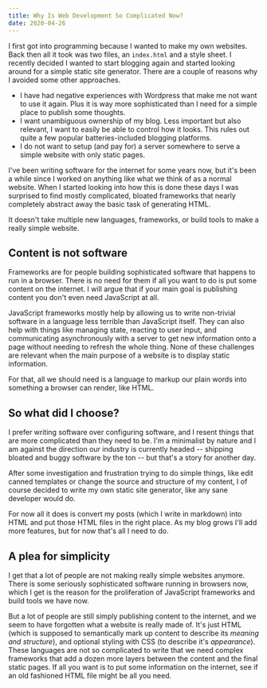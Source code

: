 ```yaml
---
title: Why Is Web Development So Complicated Now?
date: 2020-04-26
---
```


I first got into programming because I wanted to make my own websites. Back then
all it took was two files, an `index.html` and a style sheet. I recently decided
I wanted to start blogging again and started looking around for a simple static
site generator. There are a couple of reasons why I avoided some other
approaches.

- I have had negative experiences with Wordpress that make me not want to use it
    again. Plus it is way more sophisticated than I need for a simple place to
    publish some thoughts.
- I want unambiguous ownership of my blog. Less important but also relevant, I
  want to easily be able to control how it looks. This rules out quite a few
  popular batteries-included blogging platforms.
- I do not want to setup (and pay for) a server somewhere to serve a simple
    website with only static pages.

I've been writing software for the internet for some years now, but it's been a
while since I worked on anything like what we think of as a normal website. When
I started looking into how this is done these days I was surprised to find
mostly complicated, bloated frameworks that nearly completely abstract away the
basic task of generating HTML.

It doesn't take multiple new languages, frameworks, or build tools to make a
really simple website.

## Content is not software

Frameworks are for people building sophisticated software that happens to run in
a browser. There is no need for them if all you want to do is put some content
on the internet. I will argue that if your main goal is publishing content you
don't even need JavaScript at all.

JavaScript frameworks mostly help by allowing us to write non-trivial software
in a language less terrible than JavaScript itself. They can also help with
things like managing state, reacting to user input, and communicating
asynchronously with a server to get new information onto a page without
needing to refresh the whole thing. None of these challenges are relevant
when the main purpose of a website is to display static information.

For that, all we should need is a language to markup our plain words into
something a browser can render, like HTML.

## So what did I choose?

I prefer writing software over configuring software, and I resent things that
are more complicated than they need to be. I'm a minimalist by nature and I am
against the direction our industry is currently headed -- shipping bloated and
buggy software by the ton -- but that's a story for another day.

After some investigation and frustration trying to do simple things, like edit
canned templates or change the source and structure of my content, I of course
decided to write my own static site generator, like any sane developer would do.

For now all it does is convert my posts (which I write in markdown) into HTML
and put those HTML files in the right place. As my blog grows I'll add more
features, but for now that's all I need to do.

## A plea for simplicity

I get that a lot of people are not making really simple websites anymore. There
is some seriously sophisticated software running in browsers now, which I get
is the reason for the proliferation of JavaScript frameworks and build tools we
have now.

But a lot of people are still simply publishing content to the internet, and we
seem to have forgotten what a website is really made of. It's just HTML (which
is supposed to semantically mark up content to describe its _meaning and
structure_), and optional styling with CSS (to describe it's _appearance_).
These languages are not so complicated to write that we need complex frameworks
that add a dozen more layers between the content and the final static pages. If
all you want is to put some information on the internet, see if an old fashioned
HTML file might be all you need.
